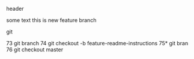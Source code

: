 header

some text
this is new feature branch

git 

   73  git branch
   74  git checkout -b feature-readme-instructions
   75* git bran
   76  git checkout master

